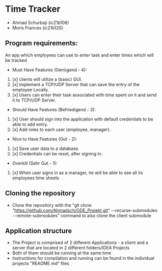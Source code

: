 # Time Tracker
- Ahmad Schurbaji (ic21b106)
- Moris Frances (ic21b120)

## Program requirements: 
An app which employees can use to enter task and enter times which will be tracked 
-  Must Have Features (Genügend - 4):
1. [x] clients will utilize a (basic) GUI. 
2. [x] implement a TCP/UDP Server that can save the entry of the employee Locally.
3. [x] Users can enter their task associated with time spent on it and send it to TCP/UDP Server.
-  Should Have Features (Befriedigend - 3):
1. [x]	User should sign into the application with default credentials to be able to add entry.
2. [x]   Add roles to each user (employee, manager).
- Nice to Have Features (Gut - 2):
1. [x]	Save user data to a database.
2. [x]   Credentials can be reset, after signing in.
- Overkill (Sehr Gut - 1):
1. [x]	When user signs in as a manager, he will be able to see all its employees time sheets

## Cloning the repository
- Clone the repository with the "git clone "https://github.com/Ahmadsch/ODE_Projekt.git" --recurse-submodules --remote-submodules" command to also clone the client submodule

## Application structure
- The Project is comprised of 2 different Applications - a client and a server that are located in 2 different folders/IDEA Projects
- Both of them should be running at the same time
- Instructions for compilation and running can be found in the individual projects "README.md" files
